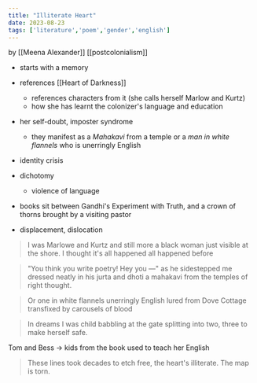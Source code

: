 ```yaml
---
title: "Illiterate Heart"
date: 2023-08-23
tags: ['literature','poem','gender','english']
---
```


by [[Meena Alexander]]
[[postcolonialism]]

- starts with a memory 
- references [[Heart of Darkness]]
	- references characters from it (she calls herself Marlow and Kurtz)
	- how she has learnt the colonizer's language and education
- her self-doubt, imposter syndrome
	- they manifest as a *Mahakavi* from a temple or a *man in white flannels* who is unerringly English
- identity crisis
- dichotomy
	- violence of language 

- books sit between Gandhi's Experiment with Truth, and a crown of thorns brought by a visiting pastor
- displacement, dislocation

> I was Marlowe and Kurtz and still more 
> a black woman just visible at the shore. 
> I thought it's all happened all happened before

>"You think you write poetry! Hey you —" 
>as he sidestepped me dressed neatly
> in his jurta and dhoti 
> a mahakavi from the temples of 
> right thought.

>Or one in white flannels unerringly English 
>lured from Dove Cottage 
>transfixed by carousels of blood

> In dreams I was child babbling at the gate
>  splitting into two, 
>  three to make herself safe.

Tom and Bess -> kids from the book used to teach her English

>These lines took decades to etch free, 
>the heart's illiterate. 
>The map is torn.